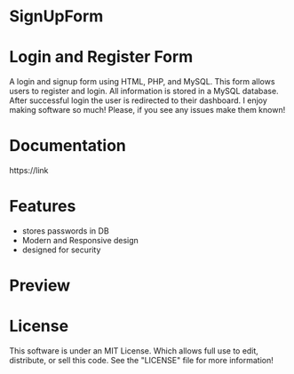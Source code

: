 # SignUpForm

Login and Register Form
====================================

A login and signup form using HTML, PHP, and MySQL. This form allows users to register and login. 
All information is stored in a MySQL database. After successful login the user is redirected to their dashboard.
I enjoy making software so much! Please, if you see any issues make them known!

Documentation
===============
https://link

Features
===============
* stores passwords in DB 
* Modern and Responsive design
* designed for security


Preview
========

License
==========
This software is under an MIT License. Which allows full use to edit, distribute, or sell this code.
See the "LICENSE" file for more information!
